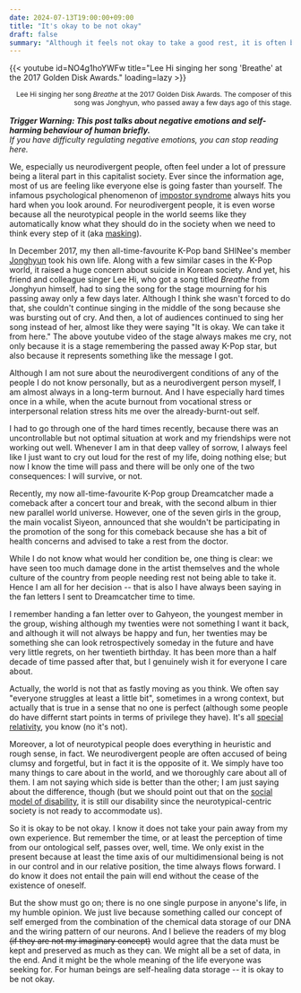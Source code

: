 ```yaml
---
date: 2024-07-13T19:00:00+09:00
title: "It's okay to be not okay"
draft: false
summary: "Although it feels not okay to take a good rest, it is often better in the long run."
---
```

{{< youtube id=NO4g1hoYWFw title="Lee Hi singing her song 'Breathe' at the 2017 Golden Disk Awards." loading=lazy >}}
<p style="flex-basis: 100%; font-family: var(--font-sans); font-size: 12px; text-align: right; margin-top: 0.2rem; margin-bottom: 1rem;">Lee Hi singing her song <i>Breathe</i> at the 2017 Golden Disk Awards. The composer of this song was Jonghyun, who passed away a few days ago of this stage.</p>

_**Trigger Warning: This post talks about negative emotions and self-harming behaviour of human briefly.**_  
_If you have difficulty regulating negative emotions, you can stop reading here._

We, especially us neurodivergent people, often feel under a lot of pressure being a literal part in this capitalist society. Ever since the information age, most of us are feeling like everyone else is going faster than yourself. The infamous psychological phenomenon of [impostor syndrome](https://en.wikipedia.org/wiki/Impostor_syndrome) always hits you hard when you look around. For neurodivergent people, it is even worse because all the neurotypical people in the world seems like they automatically know what they should do in the society when we need to think every step of it (aka [masking](https://en.wikipedia.org/wiki/Autistic_masking)).

In December 2017, my then all-time-favourite K-Pop band SHINee's member [Jonghyun](https://en.wikipedia.org/wiki/Kim_Jong-hyun) took his own life. Along with a few similar cases in the K-Pop world, it raised a huge concern about suicide in Korean society. And yet, his friend and colleague singer Lee Hi, who got a song titled _Breathe_ from Jonghyun himself, had to sing the song for the stage mourning for his passing away only a few days later. Although I think she wasn't forced to do that, she couldn't continue singing in the middle of the song because she was bursting out of cry. And then, a lot of audiences continued to sing her song instead of her, almost like they were saying "It is okay. We can take it from here." The above youtube video of the stage always makes me cry, not only because it is a stage remembering the passed away K-Pop star, but also because it represents something like the message I got.

Although I am not sure about the neurodivergent conditions of any of the people I do not know personally, but as a neurodivergent person myself, I am almost always in a long-term burnout. And I have especially hard times once in a while, when the acute burnout from vocational stress or interpersonal relation stress hits me over the already-burnt-out self.

I had to go through one of the hard times recently, because there was an uncontrollable but not optimal situation at work and my friendships were not working out well. Whenever I am in that deep valley of sorrow, I always feel like I just want to cry out loud for the rest of my life, doing nothing else; but now I know the time will pass and there will be only one of the two consequences: I will survive, or not.

Recently, my now all-time-favourite K-Pop group Dreamcatcher made a comeback after a concert tour and break, with the second album in thier new parallel world universe. However, one of the seven girls in the group, the main vocalist Siyeon, announced that she wouldn't be participating in the promotion of the song for this comeback because she has a bit of health concerns and advised to take a rest from the doctor.

While I do not know what would her condition be, one thing is clear: we have seen too much damage done in the artist themselves and the whole culture of the country from people needing rest not being able to take it. Hence I am all for her decision -- that is also I have always been saying in the fan letters I sent to Dreamcatcher time to time.

I remember handing a fan letter over to Gahyeon, the youngest member in the group, wishing although my twenties were not something I want it back, and although it will not always be happy and fun, her twenties may be something she can look retrospectively someday in the future and have very little regrets, on her twentieth birthday. It has been more than a half decade of time passed after that, but I genuinely wish it for everyone I care about.

Actually, the world is not that as fastly moving as you think. We often say "everyone struggles at least a little bit", sometimes in a wrong context, but actually that is true in a sense that no one is perfect (although some people do have differnt start points in terms of privilege they have). It's all [special relativity](https://en.wikipedia.org/wiki/Special_relativity), you know (no it's not).

Moreover, a lot of neurotypical people does everything in heuristic and rough sense, in fact. We neurodivergent people are often accused of being clumsy and forgetful, but in fact it is the opposite of it. We simply have too many things to care about in the world, and we thoroughly care about all of them. I am not saying which side is better than the other; I am just saying about the difference, though (but we should point out that on the [social model of disability](https://en.wikipedia.org/wiki/Social_model_of_disability), it is still our disability since the neurotypical-centric society is not ready to accommodate us).

So it is okay to be not okay. I know it does not take your pain away from my own experience. But remember the time, or at least the perception of time from our ontological self, passes over, well, time. We only exist in the present because at least the time axis of our multidimensional being is not in our control and in our relative position, the time always flows forward. I do know it does not entail the pain will end without the cease of the existence of oneself.

But the show must go on; there is no one single purpose in anyone's life, in my humble opinion. We just live because something called our concept of self emerged from the combination of the chemical data storage of our DNA and the wiring pattern of our neurons. And I believe the readers of my blog ~~(if they are not my imaginary concept)~~ would agree that the data must be kept and preserved as much as they can. We might all be a set of data, in the end. And it might be the whole meaning of the life everyone was seeking for. For human beings are self-healing data storage -- it is okay to be not okay.
